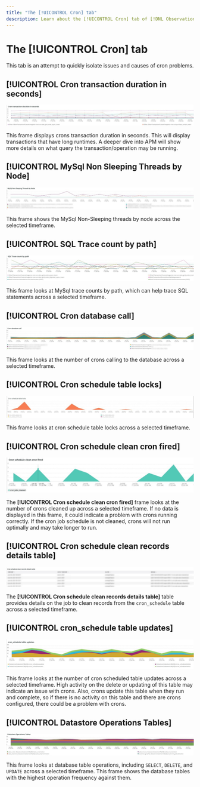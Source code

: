 ```yaml
---
title: "The [!UICONTROL Cron] tab"
description: Learn about the [!UICONTROL Cron] tab of [!DNL Observation for Adobe Commerce].
---
```

# The [!UICONTROL Cron] tab

This tab is an attempt to quickly isolate issues and causes of cron problems.

## [!UICONTROL Cron transaction duration in seconds]

![Cron transaction duration in seconds](../../assets/tools/cron-tab-1.jpg)

This frame displays crons transaction duration in seconds. This will display transactions that have long runtimes. A deeper dive into APM will show more details on what query the transaction/operation may be running.

## [!UICONTROL MySql Non Sleeping Threads by Node]

![MySql Non Sleeping Threads by Node](../../assets/tools/cron-tab-2.jpg)

This frame shows the MySql Non-Sleeping threads by node across the selected timeframe.

## [!UICONTROL SQL Trace count by path]

![SQL Trace count by path](../../assets/tools/cron-tab-3.jpg)

This frame looks at MySql trace counts by path, which can help trace SQL statements across a selected timeframe.

## [!UICONTROL Cron database call]

![Cron database call](../../assets/tools/cron-tab-4.jpg)

This frame looks at the number of crons calling to the database across a selected timeframe.

## [!UICONTROL Cron schedule table locks]

![Cron schedule table locks](../../assets/tools/cron-tab-5.jpg)

This frame looks at cron schedule table locks across a selected timeframe.

## [!UICONTROL Cron schedule clean cron fired]

![Cron schedule table locks](../../assets/tools/cron-tab-6.jpg)

The **[!UICONTROL Cron schedule clean cron fired]** frame looks at the number of crons cleaned up across a selected timeframe. If no data is displayed in this frame, it could indicate a problem with crons running correctly. If the cron job schedule is not cleaned, crons will not run optimally and may take longer to run.

## [!UICONTROL Cron schedule clean records details table]

![Cron schedule clean records details table](../../assets/tools/cron-tab-7.jpg)

The **[!UICONTROL Cron schedule clean records details table]** table provides details on the job to clean records from the `cron_schedule` table across a selected timeframe.

## [!UICONTROL cron_schedule table updates]

![cron_schedule table updates](../../assets/tools/cron-tab-8.jpg)

This frame looks at the number of cron scheduled table updates across a selected timeframe. High activity on the delete or updating of this table may indicate an issue with crons. Also, crons update this table when they run and complete, so if there is no activity on this table and there are crons configured, there could be a problem with crons.

## [!UICONTROL Datastore Operations Tables]

![Datastore Operations Tables](../../assets/tools/cron-tab-9.jpg)

This frame looks at database table operations, including `SELECT`, `DELETE`, and `UPDATE` across a selected timeframe. This frame shows the database tables with the highest operation frequency against them.
